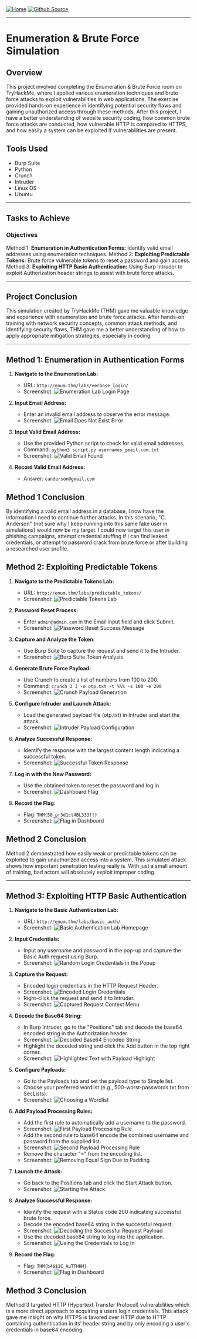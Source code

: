 <div style="display: inline-block;">
  <a href="https://breachopen.github.io/Chas-Riley/">
    <img src="https://img.shields.io/badge/Home-3ba0e6" alt="Home">
  </a>
</div>

<div style="display: inline-block;">
  <a href="https://github.com/BreachOpen/Chas-Riley/" target="_blank">
    <img src="https://img.shields.io/badge/Github_Source-3ba0e6" alt="Github Source">
  </a>
</div>


---

# Enumeration & Brute Force Simulation

## Overview
This project involved completing the Enumeration & Brute Force room on TryHackMe, where I applied various enumeration techniques and brute force attacks to exploit vulnerabilities in web applications. The exercise provided hands-on experience in identifying potential security flaws and gaining unauthorized access through these methods. After this project, I have a better understanding of website security coding, how common brute force attacks are conducted, how vulnerable HTTP is compared to HTTPS, and how easily a system can be exploited if vulnerabilities are present.

## Tools Used
- Burp Suite
- Python
- Crunch
- Intruder
- Linux OS
- Ubuntu

---

## Tasks to Achieve

### Objectives
Method 1: **Enumeration in Authentication Forms:** Identify valid email addresses using enumeration techniques.
Method 2: **Exploiting Predictable Tokens:** Brute force vulnerable tokens to reset a password and gain access.
Method 3: **Exploiting HTTP Basic Authentication:** Using Burp Intruder to exploit Authorization header strings to assist with brute force attacks.

---

## Project Conclusion

This simulation created by TryHackMe (THM) gave me valuable knowledge and experience with enumeration and brute force attacks. After hands-on training with network security concepts, common attack methods, and identifying security flaws, THM gave me a better understanding of how to apply appropriate mitigation strategies, especially in coding.


---

## Method 1: Enumeration in Authentication Forms

1. **Navigate to the Enumeration Lab:**
   - URL: `http://enum.thm/labs/verbose_login/`
   - Screenshot: ![Enumeration Lab Login Page](path/to/screenshot1.png)

2. **Input Email Address:**
   - Enter an invalid email address to observe the error message.
   - Screenshot: ![Email Does Not Exist Error](path/to/screenshot2.png)

3. **Input Valid Email Address:**
   - Use the provided Python script to check for valid email addresses.
   - Command: `python3 script.py usernames_gmail.com.txt`
   - Screenshot: ![Valid Email Found](path/to/screenshot3.png)

4. **Record Valid Email Address:**
   - Answer: `canderson@gmail.com`

## Method 1 Conclusion
By identifying a valid email address in a database, I now have the information I need to continue further attacks. In this scenario, "C. Anderson" (not sure why I keep running into this same fake user in simulations) would now be my target. I could now target this user in phishing campaigns, attempt credential stuffing if I can find leaked credentials, or attempt to password crack from brute force or after building a researched user profile.

## Method 2: Exploiting Predictable Tokens

1. **Navigate to the Predictable Tokens Lab:**
   - URL: `http://enum.thm/labs/predictable_tokens/`
   - Screenshot: ![Predictable Tokens Lab](path/to/screenshot4.png)

2. **Password Reset Process:**
   - Enter `admin@admin.com` in the Email input field and click Submit.
   - Screenshot: ![Password Reset Success Message](path/to/screenshot5.png)

3. **Capture and Analyze the Token:**
   - Use Burp Suite to capture the request and send it to the Intruder.
   - Screenshot: ![Burp Suite Token Analysis](path/to/screenshot6.png)

4. **Generate Brute Force Payload:**
   - Use Crunch to create a list of numbers from 100 to 200.
   - Command: `crunch 3 3 -o otp.txt -t %%% -s 100 -e 200`
   - Screenshot: ![Crunch Payload Generation](path/to/screenshot7.png)

5. **Configure Intruder and Launch Attack:**
   - Load the generated payload file (otp.txt) in Intruder and start the attack.
   - Screenshot: ![Intruder Payload Configuration](path/to/screenshot8.png)

6. **Analyze Successful Response:**
   - Identify the response with the largest content length indicating a successful token.
   - Screenshot: ![Successful Token Response](path/to/screenshot9.png)

7. **Log in with the New Password:**
   - Use the obtained token to reset the password and log in.
   - Screenshot: ![Dashboard Flag](path/to/screenshot10.png)

8. **Record the Flag:**
   - Flag: `THM{50_pr3d1ct4BL333!!}`
   - Screenshot: ![Flag in Dashboard](path/to/screenshot11.png)
     
## Method 2 Conclusion
Method 2 demonstrated how easily weak or predictable tokens can be exploited to gain unauthorized access into a system. This simulated attack shows how important penetration testing really is. With just a small amount of training, bad actors will absolutely exploit improper coding.

---

## Method 3: Exploiting HTTP Basic Authentication

1. **Navigate to the Basic Authentication Lab:**
   - URL: `http://enum.thm/labs/basic_auth/`
   - Screenshot: ![Basic Authentication Lab Homepage](path/to/screenshot12.png)

2. **Input Credentials:**
   - Input any username and password in the pop-up and capture the Basic Auth request using Burp.
   - Screenshot: ![Random Login Credentials in the Popup](path/to/screenshot13.png)

3. **Capture the Request:**
   - Encoded login credentials in the HTTP Request Header.
   - Screenshot: ![Encoded Login Credentials](path/to/screenshot14.png)
   - Right-click the request and send it to Intruder.
   - Screenshot: ![Captured Request Context Menu](path/to/screenshot15.png)

4. **Decode the Base64 String:**
   - In Burp Intruder, go to the "Positions" tab and decode the base64 encoded string in the Authorization header.
   - Screenshot: ![Decoded Base64 Encoded String](path/to/screenshot16.png)
   - Highlight the decoded string and click the Add button in the top right corner.
   - Screenshot: ![Highlighted Text with Payload Highlight](path/to/screenshot17.png)

5. **Configure Payloads:**
   - Go to the Payloads tab and set the payload type to Simple list.
   - Choose your preferred wordlist (e.g., 500-worst-passwords.txt from SecLists).
   - Screenshot: ![Choosing a Wordlist](path/to/screenshot18.png)

6. **Add Payload Processing Rules:**
   - Add the first rule to automatically add a username to the password.
   - Screenshot: ![First Payload Processing Rule](path/to/screenshot19.png)
   - Add the second rule to base64 encode the combined username and password from the supplied list.
   - Screenshot: ![Second Payload Processing Rule](path/to/screenshot20.png)
   - Remove the character "=" from the encoding list.
   - Screenshot: ![Removing Equal Sign Due to Padding](path/to/screenshot21.png)

7. **Launch the Attack:**
   - Go back to the Positions tab and click the Start Attack button.
   - Screenshot: ![Starting the Attack](path/to/screenshot22.png)

8. **Analyze Successful Response:**
   - Identify the request with a Status code 200 indicating successful brute force.
   - Decode the encoded base64 string in the successful request.
   - Screenshot: ![Decoding the Successful Request Payload](path/to/screenshot23.png)
   - Use the decoded base64 string to log into the application.
   - Screenshot: ![Using the Credentials to Log In](path/to/screenshot24.png)

9. **Record the Flag:**
   - Flag: `THM{b4$$1C_AuTTHHH}`
   - Screenshot: ![Flag in Dashboard](path/to/screenshot25.png)
  
## Method 3 Conclusion
Method 3 targeted HTTP (Hypertext Transfer Protocol) vulnerabilities which is a more direct approach to acquiring a users login credentials. This attack gave me insight on why HTTPS is favored over HTTP due to HTTP containing authentication in its' header string and by only encoding a user's credentials in base64 encoding.
